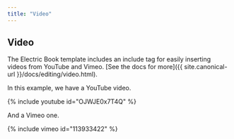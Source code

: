 ```yaml
---
title: "Video"
---
```


## Video

The Electric Book template includes an include tag for easily inserting videos from YouTube and Vimeo. [See the docs for more]({{ site.canonical-url }}/docs/editing/video.html).

In this example, we have a YouTube video.

{% include youtube id="OJWJE0x7T4Q" %}

And a Vimeo one.

{% include vimeo id="113933422" %}

